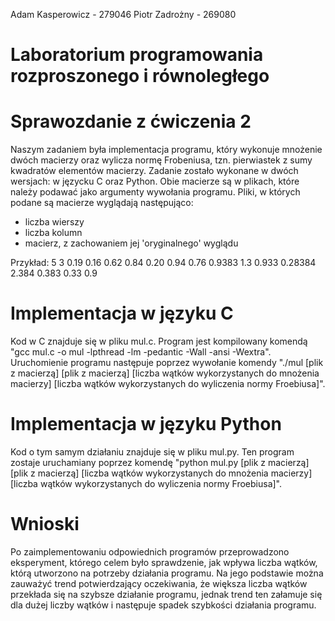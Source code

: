 ﻿Adam Kasperowicz - 279046
Piotr Zadrożny - 269080
# Laboratorium programowania rozproszonego i równoległego
# Sprawozdanie z ćwiczenia 2
Naszym zadaniem była implementacja programu, który wykonuje mnożenie dwóch macierzy oraz wylicza normę Frobeniusa, tzn. pierwiastek z sumy kwadratów elementów macierzy. Zadanie zostało wykonane w dwóch wersjach: w języcku C oraz Python.
Obie macierze są w plikach, które należy podawać jako argumenty wywołania programu. Pliki, w których podane są macierze wyglądają następująco:
 - liczba wierszy
 - liczba kolumn
 - macierz, z zachowaniem jej 'oryginalnego' wyglądu

Przykład:
 5
 3
0.19 0.16 0.62
0.84 0.20 0.94
0.76 0.9383 1.3
0.933 0.28384 2.384
0.383 0.33 0.9 

# Implementacja w języku C
Kod w C znajduje się w pliku mul.c. Program jest kompilowany komendą "gcc mul.c -o mul -lpthread -lm -pedantic -Wall -ansi -Wextra". Uruchomienie programu następuje poprzez wywołanie komendy "./mul [plik z macierzą] [plik z macierzą] [liczba wątków wykorzystanych do mnożenia macierzy] [liczba wątków wykorzystanych do wyliczenia normy Froebiusa]".

# Implementacja w języku Python
Kod o tym samym działaniu znajduje się w pliku mul.py. Ten program zostaje uruchamiany poprzez komendę "python mul.py [plik z macierzą] [plik z macierzą] [liczba wątków wykorzystanych do mnożenia macierzy] [liczba wątków wykorzystanych do wyliczenia normy Froebiusa]".

# Wnioski
Po zaimplementowaniu odpowiednich programów przeprowadzono eksperyment, którego celem było sprawdzenie, jak wpływa liczba wątków, którą utworzono na potrzeby działania programu. Na jego podstawie można zauważyć trend potwierdzający oczekiwania, że większa liczba wątków przekłada się na szybsze działanie programu, jednak trend ten załamuje się dla dużej liczby wątków i następuje spadek szybkości działania programu.